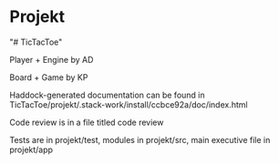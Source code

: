 # Projekt
"# TicTacToe"

Player + Engine by AD 

Board + Game by KP  
  
Haddock-generated documentation can be found in TicTacToe/projekt/.stack-work/install/ccbce92a/doc/index.html 
  
Code review is in a file titled code review   

Tests are in projekt/test, modules in projekt/src, main executive file in projekt/app
